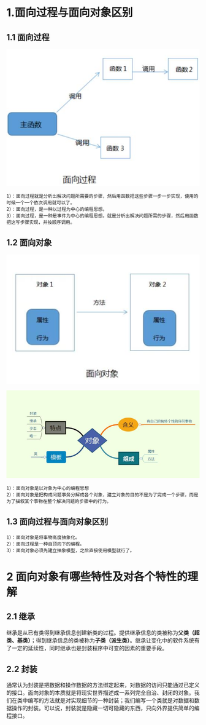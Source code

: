 # 1.面向过程与面向对象区别

## 1.1 面向过程

![](图片\面向过程编程.jpg)

```
1）：面向过程就是分析出解决问题所需要的步骤，然后用函数把这些步骤一步一步实现，使用的时候一个一个依次调用就可以了。
2）：面向过程，是一种以过程为中心的编程思想。
3）：面向过程，是一种是事件为中心的编程思想。就是分析出解决问题所需的步骤，然后用函数把这写步骤实现，并按顺序调用。
```

## 1.2 面向对象

![](图片\面向对象编程.jpg)

![](图片\面向对象编程特点.jpg)

```
1）：面向对象是以对象为中心的编程思想
2）：面向对象是把构成问题事务分解成各个对象，建立对象的目的不是为了完成一个步骤，而是为了描叙某个事物在整个解决问题的步骤中的行为。
```

## 1.3 面向过程与面向对象区别

```
1）：面向对象是将事物高度抽象化。
2）：面向过程是一种自顶向下的编程。
3）：面向对象必须先建立抽象模型，之后直接使用模型就行了。
```

# 2 面向对象有哪些特性及对各个特性的理解

## 2.1 继承

​	继承是从已有类得到继承信息创建新类的过程。提供继承信息的类被称为**父类（超类、基类）**；得到继承信息的类被称为**子类（派生类）**。继承让变化中的软件系统有了一定的延续性，同时继承也是封装程序中可变的因素的重要手段。

## 2.2 封装

​	通常认为封装是把数据和操作数据的方法绑定起来，对数据的访问只能通过已定义的接口。面向对象的本质就是将现实世界描述成一系列完全自治、封闭的对象。我们在类中编写的方法就是对实现细节的一种封装；我们编写一个类就是对数据和数据操作的封装。可以说，封装就是隐藏一切可隐藏的东西，只向外界提供简单的编程接口。

